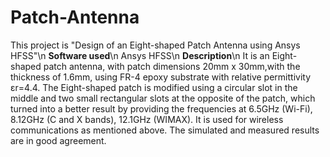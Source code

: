 # Patch-Antenna
This project is "Design of an Eight-shaped Patch Antenna using Ansys HFSS"\n
**Software used**\n
Ansys HFSS\n
**Description**\n
It is an Eight-shaped patch antenna, with patch dimensions 20mm x 30mm,with the 
thickness of 1.6mm, using FR-4 epoxy substrate with relative permittivity εr=4.4. The 
Eight-shaped patch is modified using a circular slot in the middle and two small 
rectangular slots at the opposite of the patch, which turned into a better result by 
providing the frequencies at 6.5GHz (Wi-Fi), 8.12GHz (C and X bands), 12.1GHz 
(WIMAX). It is used for wireless communications as mentioned above. The simulated 
and measured results are in good agreement.
